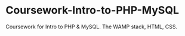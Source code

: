 # Coursework-Intro-to-PHP-MySQL
Coursework for Intro to PHP &amp; MySQL. The WAMP stack, HTML, CSS.
